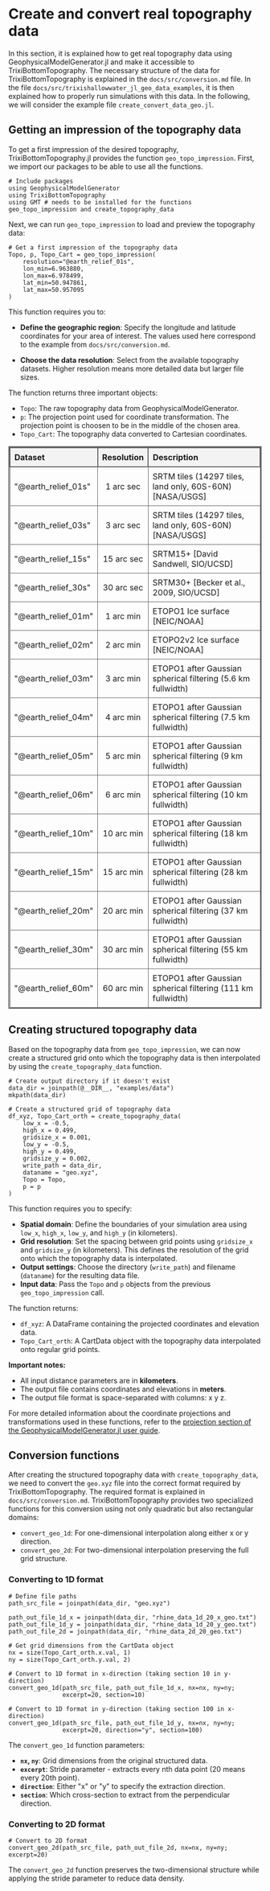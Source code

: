 # Create and convert real topography data
In this section, it is explained how to get real topography data using GeophysicalModelGenerator.jl and make it accessible to TrixiBottomTopography. The necessary structure of the data for TrixiBottomTopography is explained in the `docs/src/conversion.md` file. In the file `docs/src/trixishallowwater_jl_geo_data_examples`, it is then explained how to properly run simulations with this data. In the following, we will consider the example file `create_convert_data_geo.jl`.

## Getting an impression of the topography data

To get a first impression of the desired topography, TrixiBottomTopography.jl provides the function `geo_topo_impression`. First, we import our packages to be able to use all the functions.

```@example create_convert_geo
# Include packages
using GeophysicalModelGenerator
using TrixiBottomTopography
using GMT # needs to be installed for the functions geo_topo_impression and create_topography_data
```

Next, we can run `geo_topo_impression` to load and preview the topography data:

```@example create_convert_geo
# Get a first impression of the topography data
Topo, p, Topo_Cart = geo_topo_impression(
    resolution="@earth_relief_01s", 
    lon_min=6.963880, 
    lon_max=6.978499, 
    lat_min=50.947861, 
    lat_max=50.957095
)
```

This function requires you to:

- **Define the geographic region**: Specify the longitude and latitude coordinates for your area of interest. The values used here correspond to the example from `docs/src/conversion.md`.

- **Choose the data resolution**: Select from the available topography datasets. Higher resolution means more detailed data but larger file sizes.

The function returns three important objects:
- `Topo`: The raw topography data from GeophysicalModelGenerator.
- `p`: The projection point used for coordinate transformation. The projection point is choosen to be in the middle of the chosen area.
- `Topo_Cart`: The topography data converted to Cartesian coordinates.

<table style="border-collapse: collapse; width: 100%; border: 2px solid #666;">
    <thead>
        <tr style="border: 2px solid #666; background-color: #f3f3f3;">
            <th style="border: 2px solid #666; padding: 8px; text-align: left;">Dataset</th>
            <th style="border: 2px solid #666; padding: 8px; text-align: center;">Resolution</th>
            <th style="border: 2px solid #666; padding: 8px; text-align: left;">Description</th>
        </tr>
    </thead>
    <tbody>
        <tr>
            <td style="border: 1px solid #666; padding: 8px;">"@earth_relief_01s"</td>
            <td style="border: 1px solid #666; padding: 8px; text-align: center;">1 arc sec</td>
            <td style="border: 1px solid #666; padding: 8px;">SRTM tiles (14297 tiles, land only, 60S-60N) [NASA/USGS]</td>
        </tr>
        <tr>
            <td style="border: 1px solid #666; padding: 8px;">"@earth_relief_03s"</td>
            <td style="border: 1px solid #666; padding: 8px; text-align: center;">3 arc sec</td>
            <td style="border: 1px solid #666; padding: 8px;">SRTM tiles (14297 tiles, land only, 60S-60N) [NASA/USGS]</td>
        </tr>
        <tr>
            <td style="border: 1px solid #666; padding: 8px;">"@earth_relief_15s"</td>
            <td style="border: 1px solid #666; padding: 8px; text-align: center;">15 arc sec</td>
            <td style="border: 1px solid #666; padding: 8px;">SRTM15+ [David Sandwell, SIO/UCSD]</td>
        </tr>
        <tr>
            <td style="border: 1px solid #666; padding: 8px;">"@earth_relief_30s"</td>
            <td style="border: 1px solid #666; padding: 8px; text-align: center;">30 arc sec</td>
            <td style="border: 1px solid #666; padding: 8px;">SRTM30+ [Becker et al., 2009, SIO/UCSD]</td>
        </tr>
        <tr>
            <td style="border: 1px solid #666; padding: 8px;">"@earth_relief_01m"</td>
            <td style="border: 1px solid #666; padding: 8px; text-align: center;">1 arc min</td>
            <td style="border: 1px solid #666; padding: 8px;">ETOPO1 Ice surface [NEIC/NOAA]</td>
        </tr>
        <tr>
            <td style="border: 1px solid #666; padding: 8px;">"@earth_relief_02m"</td>
            <td style="border: 1px solid #666; padding: 8px; text-align: center;">2 arc min</td>
            <td style="border: 1px solid #666; padding: 8px;">ETOPO2v2 Ice surface [NEIC/NOAA]</td>
        </tr>
        <tr>
            <td style="border: 1px solid #666; padding: 8px;">"@earth_relief_03m"</td>
            <td style="border: 1px solid #666; padding: 8px; text-align: center;">3 arc min</td>
            <td style="border: 1px solid #666; padding: 8px;">ETOPO1 after Gaussian spherical filtering (5.6 km fullwidth)</td>
        </tr>
        <tr>
            <td style="border: 1px solid #666; padding: 8px;">"@earth_relief_04m"</td>
            <td style="border: 1px solid #666; padding: 8px; text-align: center;">4 arc min</td>
            <td style="border: 1px solid #666; padding: 8px;">ETOPO1 after Gaussian spherical filtering (7.5 km fullwidth)</td>
        </tr>
        <tr>
            <td style="border: 1px solid #666; padding: 8px;">"@earth_relief_05m"</td>
            <td style="border: 1px solid #666; padding: 8px; text-align: center;">5 arc min</td>
            <td style="border: 1px solid #666; padding: 8px;">ETOPO1 after Gaussian spherical filtering (9 km fullwidth)</td>
        </tr>
        <tr>
            <td style="border: 1px solid #666; padding: 8px;">"@earth_relief_06m"</td>
            <td style="border: 1px solid #666; padding: 8px; text-align: center;">6 arc min</td>
            <td style="border: 1px solid #666; padding: 8px;">ETOPO1 after Gaussian spherical filtering (10 km fullwidth)</td>
        </tr>
        <tr>
            <td style="border: 1px solid #666; padding: 8px;">"@earth_relief_10m"</td>
            <td style="border: 1px solid #666; padding: 8px; text-align: center;">10 arc min</td>
            <td style="border: 1px solid #666; padding: 8px;">ETOPO1 after Gaussian spherical filtering (18 km fullwidth)</td>
        </tr>
        <tr>
            <td style="border: 1px solid #666; padding: 8px;">"@earth_relief_15m"</td>
            <td style="border: 1px solid #666; padding: 8px; text-align: center;">15 arc min</td>
            <td style="border: 1px solid #666; padding: 8px;">ETOPO1 after Gaussian spherical filtering (28 km fullwidth)</td>
        </tr>
        <tr>
            <td style="border: 1px solid #666; padding: 8px;">"@earth_relief_20m"</td>
            <td style="border: 1px solid #666; padding: 8px; text-align: center;">20 arc min</td>
            <td style="border: 1px solid #666; padding: 8px;">ETOPO1 after Gaussian spherical filtering (37 km fullwidth)</td>
        </tr>
        <tr>
            <td style="border: 1px solid #666; padding: 8px;">"@earth_relief_30m"</td>
            <td style="border: 1px solid #666; padding: 8px; text-align: center;">30 arc min</td>
            <td style="border: 1px solid #666; padding: 8px;">ETOPO1 after Gaussian spherical filtering (55 km fullwidth)</td>
        </tr>
        <tr>
            <td style="border: 1px solid #666; padding: 8px;">"@earth_relief_60m"</td>
            <td style="border: 1px solid #666; padding: 8px; text-align: center;">60 arc min</td>
            <td style="border: 1px solid #666; padding: 8px;">ETOPO1 after Gaussian spherical filtering (111 km fullwidth)</td>
        </tr>
    </tbody>
</table>

## Creating structured topography data

Based on the topography data from `geo_topo_impression`, we can now create a structured grid onto which the topography data is then interpolated by using the `create_topography_data` function.

```@example create_convert_geo
# Create output directory if it doesn't exist
data_dir = joinpath(@__DIR__, "examples/data")
mkpath(data_dir)

# Create a structured grid of topography data
df_xyz, Topo_Cart_orth = create_topography_data(
    low_x = -0.5, 
    high_x = 0.499, 
    gridsize_x = 0.001, 
    low_y = -0.5, 
    high_y = 0.499, 
    gridsize_y = 0.002, 
    write_path = data_dir, 
    dataname = "geo.xyz",
    Topo = Topo, 
    p = p
)
```

This function requires you to specify:

- **Spatial domain**: Define the boundaries of your simulation area using `low_x`, `high_x`, `low_y`, and `high_y` (in kilometers).
- **Grid resolution**: Set the spacing between grid points using `gridsize_x` and `gridsize_y` (in kilometers). This defines the resolution of the grid onto which the topography data is interpolated.
- **Output settings**: Choose the directory (`write_path`) and filename (`dataname`) for the resulting data file.
- **Input data**: Pass the `Topo` and `p` objects from the previous `geo_topo_impression` call.

The function returns:
- `df_xyz`: A DataFrame containing the projected coordinates and elevation data.
- `Topo_Cart_orth`: A CartData object with the topography data interpolated onto regular grid points.

**Important notes:**
- All input distance parameters are in **kilometers**.
- The output file contains coordinates and elevations in **meters**.
- The output file format is space-separated with columns: x y z.



For more detailed information about the coordinate projections and transformations used in these functions, refer to the [projection section of the GeophysicalModelGenerator.jl user guide](https://juliageodynamics.github.io/GeophysicalModelGenerator.jl/dev/man/projection/).


## Conversion functions

After creating the structured topography data with `create_topography_data`, we need to convert the `geo.xyz` file into the correct format required by TrixiBottomTopography. The required format is explained in `docs/src/conversion.md`. TrixiBottomTopography provides two specialized functions for this conversion using not only quadratic but also rectangular domains:

- `convert_geo_1d`: For one-dimensional interpolation along either x or y direction.
- `convert_geo_2d`: For two-dimensional interpolation preserving the full grid structure.

### Converting to 1D format

```@example create_convert_geo
# Define file paths
path_src_file = joinpath(data_dir, "geo.xyz")

path_out_file_1d_x = joinpath(data_dir, "rhine_data_1d_20_x_geo.txt")
path_out_file_1d_y = joinpath(data_dir, "rhine_data_1d_20_y_geo.txt")
path_out_file_2d = joinpath(data_dir, "rhine_data_2d_20_geo.txt")

# Get grid dimensions from the CartData object
nx = size(Topo_Cart_orth.x.val, 1)
ny = size(Topo_Cart_orth.y.val, 2)

# Convert to 1D format in x-direction (taking section 10 in y-direction)
convert_geo_1d(path_src_file, path_out_file_1d_x, nx=nx, ny=ny; 
               excerpt=20, section=10)

# Convert to 1D format in y-direction (taking section 100 in x-direction)
convert_geo_1d(path_src_file, path_out_file_1d_y, nx=nx, ny=ny; 
               excerpt=20, direction="y", section=100)
```

The `convert_geo_1d` function parameters:
- **`nx`, `ny`**: Grid dimensions from the original structured data.
- **`excerpt`**: Stride parameter - extracts every nth data point (20 means every 20th point).
- **`direction`**: Either "x" or "y" to specify the extraction direction.
- **`section`**: Which cross-section to extract from the perpendicular direction.

### Converting to 2D format

```@example create_convert_geo
# Convert to 2D format
convert_geo_2d(path_src_file, path_out_file_2d, nx=nx, ny=ny; excerpt=20)
```

The `convert_geo_2d` function preserves the two-dimensional structure while applying the stride parameter to reduce data density.